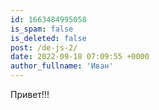 ```yaml
---
id: 1663484995058
is_spam: false
is_deleted: false
post: /de-js-2/
date: 2022-09-18 07:09:55 +0000
author_fullname: 'Иван'
---
```


Привет!!!
